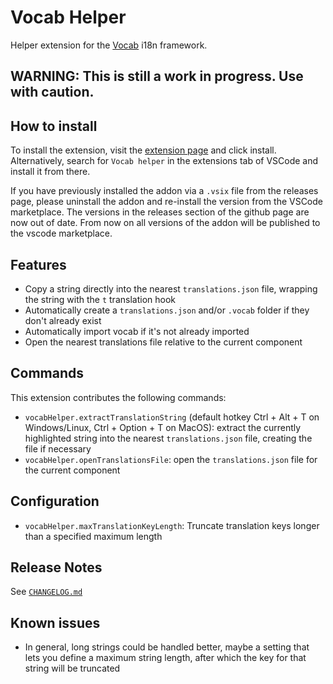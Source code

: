 # Vocab Helper

Helper extension for the [Vocab](https://github.com/seek-oss/vocab) i18n framework.

## WARNING: This is still a work in progress. Use with caution.

## How to install

To install the extension, visit the [extension page](https://marketplace.visualstudio.com/items?itemName=askoufis.vocabhelper) and click install.
Alternatively, search for `Vocab helper` in the extensions tab of VSCode and install it from there.

If you have previously installed the addon via a `.vsix` file from the releases page, please uninstall the addon
and re-install the version from the VSCode marketplace. The versions in the releases section of the github page are now out of date.
From now on all versions of the addon will be published to the vscode marketplace.

## Features

- Copy a string directly into the nearest `translations.json` file, wrapping the string with the `t` translation hook
- Automatically create a `translations.json` and/or `.vocab` folder if they don't already exist
- Automatically import vocab if it's not already imported
- Open the nearest translations file relative to the current component

## Commands

This extension contributes the following commands:

- `vocabHelper.extractTranslationString` (default hotkey Ctrl + Alt + T on Windows/Linux, Ctrl + Option + T on MacOS): extract the currently highlighted string into the nearest `translations.json` file, creating the file if necessary
- `vocabHelper.openTranslationsFile`: open the `translations.json` file for the current component

## Configuration

- `vocabHelper.maxTranslationKeyLength`: Truncate translation keys longer than a specified maximum length

## Release Notes

See [`CHANGELOG.md`](./CHANGELOG.md)

## Known issues

- In general, long strings could be handled better, maybe a setting that lets you define a maximum string length, after which the key for that string will be truncated
